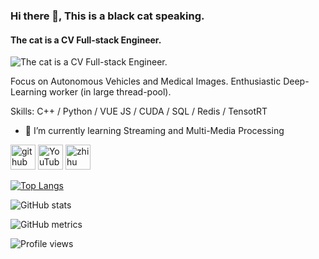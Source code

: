 ### Hi there 👋, This is a black cat speaking.
#### The cat is a CV Full-stack Engineer.
![The cat is a CV Full-stack Engineer.](https://arturssmirnovs.github.io/github-profile-readme-generator/images/banner.png)

Focus on Autonomous Vehicles and Medical Images. 
Enthusiastic Deep-Learning worker (in large thread-pool).

Skills: C++ / Python / VUE JS / CUDA / SQL / Redis / TensotRT

- 🌱 I’m currently learning Streaming and Multi-Media Processing 


[<img src='https://cdn.jsdelivr.net/npm/simple-icons@3.0.1/icons/github.svg' alt='github' height='40'>](https://github.com/https://github.com/dr413677671)  [<img src='https://cdn.jsdelivr.net/npm/simple-icons@3.0.1/icons/youtube.svg' alt='YouTube' height='40'>](https://www.youtube.com/channel/https://www.youtube.com/@randuan9718/videos)  [<img src='https://cdn.jsdelivr.net/npm/simple-icons@3.0.1/icons/zhihu.svg' alt='zhihu' height='40'>](https://www.zhihu.com/people/kumonoue)  

[![Top Langs](https://github-readme-stats.vercel.app/api/top-langs/?username=https://github.com/dr413677671)](https://github.com/anuraghazra/github-readme-stats)

![GitHub stats](https://github-readme-stats.vercel.app/api?username=https://github.com/dr413677671&show_icons=true)  

![GitHub metrics](https://metrics.lecoq.io/https://github.com/dr413677671)  

![Profile views](https://gpvc.arturio.dev/https://github.com/dr413677671)  
